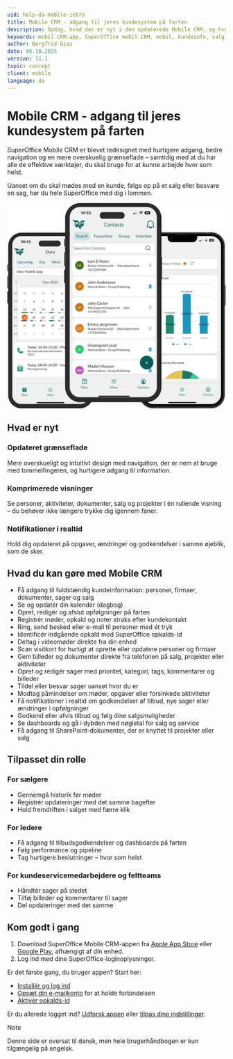 ```yaml
---
uid: help-da-mobile-intro
title: Mobile CRM - adgang til jeres kundesystem på farten
description: Opdag, hvad der er nyt i den opdaterede Mobile CRM, og hvordan du kommer i gang, når du er på farten.
keywords: mobil CRM-app, SuperOffice mobil CRM, mobil, kundeinfo, salg, på farten, opdateret grænseflade
author: Bergfrid Dias
date: 06.10.2025
version: 11.1
topic: concept
client: mobile
language: da
---
```


# Mobile CRM - adgang til jeres kundesystem på farten

SuperOffice Mobile CRM er blevet redesignet med hurtigere adgang, bedre navigation og en mere overskuelig grænseflade – samtidig med at du har alle de effektive værktøjer, du skal bruge for at kunne arbejde hvor som helst.

Uanset om du skal mødes med en kunde, følge op på et salg eller besvare en sag, har du hele SuperOffice med dig i lommen.

![Mobile CRM -app-screen][img1]

## Hvad er nyt

### Opdateret grænseflade

Mere overskueligt og intuitivt design med navigation, der er nem at bruge med tommelfingeren, og hurtigere adgang til information.

### Komprimerede visninger

Se personer, aktiviteter, dokumenter, salg og projekter i én rullende visning – du behøver ikke længere trykke dig igennem faner.

### Notifikationer i realtid

Hold dig opdateret på opgaver, ændringer og godkendelser i samme øjeblik, som de sker.

## Hvad du kan gøre med Mobile CRM

* Få adgang til fuldstændig kundeinformation: personer, firmaer, dokumenter, sager og salg
* Se og opdatér din kalender (dagbog)
* Opret, redigér og afslut opfølgninger på farten
* Registrér møder, opkald og noter straks efter kundekontakt
* Ring, send besked eller e-mail til personer med ét tryk
* Identificér indgående opkald med SuperOffice opkalds-id
* Deltag i videomøder direkte fra din enhed
* Scan visitkort for hurtigt at oprette eller opdatere personer og firmaer
* Gem billeder og dokumenter direkte fra telefonen på salg, projekter eller aktiviteter
* Opret og redigér sager med prioritet, kategori, tags, kommentarer og billeder
* Tildel eller besvar sager uanset hvor du er
* Modtag påmindelser om møder, opgaver eller forsinkede aktiviteter
* Få notifikationer i realtid om godkendelser af tilbud, nye sager eller ændringer i opfølgninger
* Godkend eller afvis tilbud og følg dine salgsmuligheder
* Se dashboards og gå i dybden med nøgletal for salg og service
* Få adgang til SharePoint-dokumenter, der er knyttet til projekter eller salg

## Tilpasset din rolle

### For sælgere

* Gennemgå historik før møder
* Registrér opdateringer med det samme bagefter
* Hold fremdriften i salget med færre klik

### For ledere

* Få adgang til tilbudsgodkendelser og dashboards på farten
* Følg performance og pipeline
* Tag hurtigere beslutninger – hvor som helst

### For kundeservicemedarbejdere og feltteams

* Håndtér sager på stedet
* Tilføj billeder og kommentarer til sager
* Del opdateringer med det samme

## Kom godt i gang

1. Download SuperOffice Mobile CRM-appen fra [Apple App Store][16] eller [Google Play][17], afhængigt af din enhed.
1. Log ind med dine SuperOffice-loginoplysninger.

Er det første gang, du bruger appen? Start her:

* [Installér og log ind][1]
* [Opsæt din e-mailkonto][2] for at holde forbindelsen
* [Aktivér opkalds-id][3]

Er du allerede logget ind? [Udforsk appen][4] eller [tilpas dine indstillinger][5].

> [!NOTE]
> Denne side er oversat til dansk, men hele brugerhåndbogen er kun tilgængelig på engelsk.

<!-- Refererede links -->
[1]: ../../../en/mobile/superoffice-mobile/login.md
[2]: ../../../en/mobile/superoffice-mobile/set-up-email.md
[3]: ../../../en/mobile/superoffice-mobile/caller-id.md
[4]: ../../../en/mobile/superoffice-mobile/interface.md
[5]: ../../../en/mobile/superoffice-mobile/settings.md
[16]: https://apps.apple.com/us/app/superoffice-mobile-crm/id1516435957
[17]: https://play.google.com/store/apps/details?id=no.superoffice.mobile&hl=no&gl=US&pli=1

<!-- Refererede billeder -->
[img1]: ../../../media/loc/en/mobile/3-screens.png
